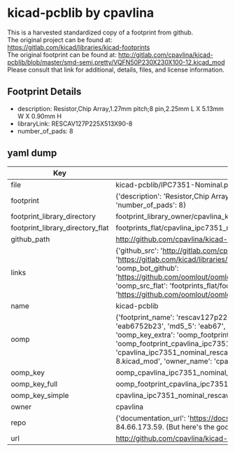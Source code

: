 # kicad-pcblib by cpavlina  
This is a harvested standardized copy of a footprint from github.  
The original project can be found at:  
https://gitlab.com/kicad/libraries/kicad-footprints  
The original footprint can be found at:
http://gitlab.com/cpavlina/kicad-pcblib/blob/master/smd-semi.pretty/VQFN50P230X230X100-12.kicad_mod
Please consult that link for additional, details, files, and license information.  
## Footprint Details
* description: Resistor,Chip Array,1.27mm pitch;8 pin,2.25mm L X 5.13mm W X 0.90mm H  
* libraryLink: RESCAV127P225X513X90-8  
* number_of_pads: 8  
## yaml dump  
| Key | Value |  
| --- | --- |  
| file | kicad-pcblib/IPC7351-Nominal.pretty/RESCAV127P225X513X90-8.kicad_mod |  
| footprint | {'description': 'Resistor,Chip Array,1.27mm pitch;8 pin,2.25mm L X 5.13mm W X 0.90mm H', 'libraryLink': 'RESCAV127P225X513X90-8', 'number_of_pads': 8} |  
| footprint_library_directory | footprint_library_owner/cpavlina_kicad-pcblib |  
| footprint_library_directory_flat | footprints_flat/cpavlina_ipc7351_nominal_rescav127p225x513x90_8/working |  
| github_path | http://github.com/cpavlina/kicad-pcblib/blob/master/IPC7351-Nominal.pretty/RESCAV127P225X513X90-8.kicad_mod |  
| links | {'github_src': 'http://gitlab.com/cpavlina/kicad-pcblib/blob/master/smd-semi.pretty/VQFN50P230X230X100-12.kicad_mod', 'github_src_repo': 'https://gitlab.com/kicad/libraries/kicad-footprints', 'oomp_bot': 'footprints/cpavlina_ipc7351_nominal_rescav127p225x513x90_8/working', 'oomp_bot_github': 'https://github.com/oomlout/oomlout_oomp_footprint_bot/tree/main/footprints/cpavlina_ipc7351_nominal_rescav127p225x513x90_8/working', 'oomp_src_flat': 'footprints_flat/footprints_flat/cpavlina_ipc7351_nominal_rescav127p225x513x90_8/working', 'oomp_src_flat_github': 'https://github.com/oomlout/oomlout_oomp_footprint_src/tree/main/footprints_flat/cpavlina_ipc7351_nominal_rescav127p225x513x90_8/working'} |  
| name | kicad-pcblib |  
| oomp | {'footprint_name': 'rescav127p225x513x90_8', 'library_name': 'ipc7351_nominal', 'md5': 'eab6752b23a576468f46938d4225705c', 'md5_10': 'eab6752b23', 'md5_5': 'eab67', 'md5_6': 'eab675', 'oomp_key': 'oomp_cpavlina_ipc7351_nominal_rescav127p225x513x90_8', 'oomp_key_extra': 'oomp_footprint_cpavlina_ipc7351_nominal_rescav127p225x513x90_8', 'oomp_key_full': 'oomp_footprint_cpavlina_ipc7351_nominal_rescav127p225x513x90_8_eab675', 'oomp_key_simple': 'cpavlina_ipc7351_nominal_rescav127p225x513x90_8', 'original_filename': 'kicad-pcblib/IPC7351-Nominal.pretty/RESCAV127P225X513X90-8.kicad_mod', 'owner_name': 'cpavlina'} |  
| oomp_key | oomp_cpavlina_ipc7351_nominal_rescav127p225x513x90_8 |  
| oomp_key_full | oomp_footprint_cpavlina_ipc7351_nominal_rescav127p225x513x90_8 |  
| oomp_key_simple | cpavlina_ipc7351_nominal_rescav127p225x513x90_8 |  
| owner | cpavlina |  
| repo | {'documentation_url': 'https://docs.github.com/rest/overview/resources-in-the-rest-api#rate-limiting', 'message': "API rate limit exceeded for 84.66.173.59. (But here's the good news: Authenticated requests get a higher rate limit. Check out the documentation for more details.)"} |  
| url | http://github.com/cpavlina/kicad-pcblib |  

